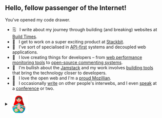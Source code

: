 ## Hello, fellow passenger of the Internet!

You've opened my code drawer.

- 🗒 &nbsp; I write about my journey through building (and breaking) websites at [Build Times](https://eduardoboucas.com/).
- 💼 &nbsp; I get to work on a super exciting product at [Stackbit](https://github.com/stackbithq).
- 🧩 &nbsp; I've sort of specialised in [API-first](https://www.youtube.com/watch?v=MGMomf8Ogw0) systems and decoupled web applications.
- 🔧 &nbsp; I love creating things for developers – from [web performance monitoring tools](https://www.youtube.com/watch?v=qYVhlsmFykI) to [open-source commenting systems](https://staticman.net/).
- 🚀 &nbsp; I'm bullish about the [Jamstack](https://jamstack.org/) and my work involves [building tools](https://www.youtube.com/watch?v=fPvfeP1lzTY&t=2s) that bring the technology closer to developers.
- 🦖 &nbsp; I love the open web and I'm a [proud Mozillian](https://wiki.developer.mozilla.org/en-US/profiles/eduardoboucas).
- 🎤 &nbsp; I occasionally [write](https://css-tricks.com/author/eduardoboucas/) on other people's interwebs, and I even [speak](https://speakerdeck.com/eduardoboucas) at a [conference](https://www.youtube.com/watch?v=pmTM9he3iqA&t=1s) or two.

<details>
  <summary><a href="#"><img valign="middle" width="60" src="https://raw.githubusercontent.com/eduardoboucas/eduardoboucas/master/russian-doll.png"/></a></summary>
  <details>
    <summary><a href="#"><img valign="middle" width="55" src="https://raw.githubusercontent.com/eduardoboucas/eduardoboucas/master/russian-doll.png"/></a></summary>
    <details>
      <summary><a href="#"><img valign="middle" width="50" src="https://raw.githubusercontent.com/eduardoboucas/eduardoboucas/master/russian-doll.png"/></a></summary>
      <details>
        <summary><a href="#"><img valign="middle" width="45" src="https://raw.githubusercontent.com/eduardoboucas/eduardoboucas/master/russian-doll.png"/></a></summary>
        <details>
          <summary><a href="#"><img valign="middle" width="40" src="https://raw.githubusercontent.com/eduardoboucas/eduardoboucas/master/russian-doll.png"/></a></summary>
          <details>
            <summary><a href="#"><img valign="middle" width="35" src="https://raw.githubusercontent.com/eduardoboucas/eduardoboucas/master/russian-doll.png"/></a></summary>
              <details>
                <summary><a href="#"><img valign="middle" width="30" src="https://raw.githubusercontent.com/eduardoboucas/eduardoboucas/master/russian-doll.png"/></a></summary>
                <details>
                  <summary><a href="#"><img valign="middle" width="25" src="https://raw.githubusercontent.com/eduardoboucas/eduardoboucas/master/russian-doll.png"/></a></summary>
                  🏳️‍🌈               
                </details>                
              </details>
            </details>
          </details>
        </details>
      </details>
    </details>
  </details>
</details>
